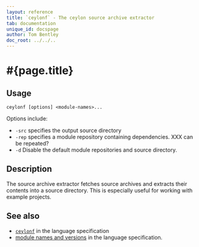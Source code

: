 ```yaml
---
layout: reference
title: `ceylonf` - The ceylon source archive extractor
tab: documentation
unique_id: docspage
author: Tom Bentley
doc_root: ../../..
---
```


# #{page.title}

## Usage 

<!-- lang: none -->
    ceylonf [options] <module-names>...

Options include:

* `-src` specifies the output source directory
* `-rep` specifies a module repository containing dependencies. XXX can be repeated?
* `-d` Disable the default module repositories and source directory.


## Description

The source archive extractor fetches source archives and extracts 
their contents into a source directory. This is especially useful for working 
with example projects.

## See also

* [`ceylonf`](#{page.doc_root}/#{site.urls.spec_relative}#thesourcearchiveextractor) in the language specification
* [module names and versions](#{page.doc_root}/#{site.urls.spec_relative}#modulenamesandversionidentifiers) in the language specification.
